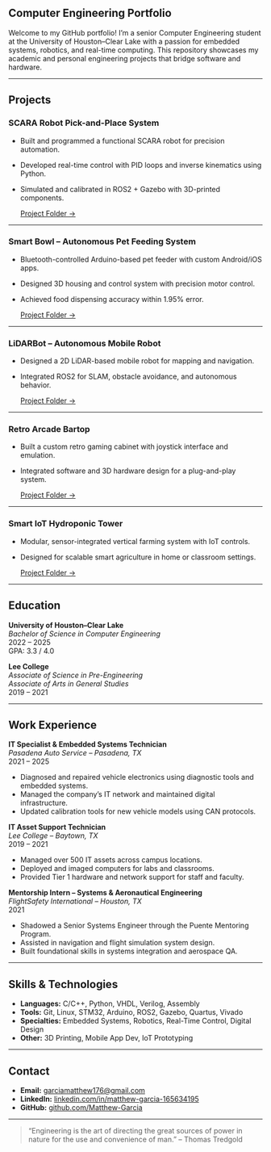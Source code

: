 ## **Computer Engineering Portfolio**

Welcome to my GitHub portfolio! I’m a senior Computer Engineering student at the University of Houston–Clear Lake with a passion for embedded systems, robotics, and real-time computing. This repository showcases my academic and personal engineering projects that bridge software and hardware.

---

## Projects

### SCARA Robot Pick-and-Place System
- Built and programmed a functional SCARA robot for precision automation.
- Developed real-time control with PID loops and inverse kinematics using Python.
- Simulated and calibrated in ROS2 + Gazebo with 3D-printed components.

  [Project Folder →](./SCARA-Robot)

---

### Smart Bowl – Autonomous Pet Feeding System
- Bluetooth-controlled Arduino-based pet feeder with custom Android/iOS apps.
- Designed 3D housing and control system with precision motor control.
- Achieved food dispensing accuracy within 1.95% error.

  [Project Folder →](./Smart-Bowl)

---

### LiDARBot – Autonomous Mobile Robot
- Designed a 2D LiDAR-based mobile robot for mapping and navigation.
- Integrated ROS2 for SLAM, obstacle avoidance, and autonomous behavior.

  [Project Folder →](./LiDARBot)

---

### Retro Arcade Bartop
- Built a custom retro gaming cabinet with joystick interface and emulation.
- Integrated software and 3D hardware design for a plug-and-play system.

  [Project Folder →](./Arcade-Bartop)

---

### Smart IoT Hydroponic Tower
- Modular, sensor-integrated vertical farming system with IoT controls.
- Designed for scalable smart agriculture in home or classroom settings.

  [Project Folder →](./Hydroponic-Tower)

---

## Education

**University of Houston–Clear Lake**  
*Bachelor of Science in Computer Engineering*  
2022 – 2025  
GPA: 3.3 / 4.0  

**Lee College**  
*Associate of Science in Pre-Engineering*  
*Associate of Arts in General Studies*  
2019 – 2021

---

## Work Experience

**IT Specialist & Embedded Systems Technician**  
*Pasadena Auto Service – Pasadena, TX*  
2021 – 2025  
- Diagnosed and repaired vehicle electronics using diagnostic tools and embedded systems.
- Managed the company’s IT network and maintained digital infrastructure.
- Updated calibration tools for new vehicle models using CAN protocols.

**IT Asset Support Technician**  
*Lee College – Baytown, TX*  
2019 – 2021  
- Managed over 500 IT assets across campus locations.
- Deployed and imaged computers for labs and classrooms.
- Provided Tier 1 hardware and network support for staff and faculty.

**Mentorship Intern – Systems & Aeronautical Engineering**  
*FlightSafety International – Houston, TX*  
2021  
- Shadowed a Senior Systems Engineer through the Puente Mentoring Program.
- Assisted in navigation and flight simulation system design.
- Built foundational skills in systems integration and aerospace QA.

---

## Skills & Technologies

- **Languages:** C/C++, Python, VHDL, Verilog, Assembly
- **Tools:** Git, Linux, STM32, Arduino, ROS2, Gazebo, Quartus, Vivado
- **Specialties:** Embedded Systems, Robotics, Real-Time Control, Digital Design
- **Other:** 3D Printing, Mobile App Dev, IoT Prototyping

---

## Contact

- **Email:** [garciamatthew176@gmail.com](mailto:garciamatthew176@gmail.com)
- **LinkedIn:** [linkedin.com/in/matthew-garcia-165634195](https://linkedin.com/in/matthew-garcia-165634195)
- **GitHub:** [github.com/Matthew-Garcia](https://github.com/Matthew-Garcia)

---

> “Engineering is the art of directing the great sources of power in nature for the use and convenience of man.” – Thomas Tredgold
